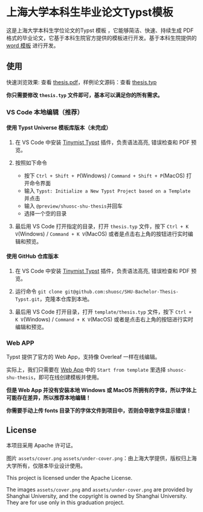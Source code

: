 # 上海大学本科生毕业论文Typst模板

这是上海大学本科生学位论文的Typst 模板
，它能够简洁、快速、持续生成 PDF 格式的毕业论文，它基于本科生院官方提供的模板进行开发。基于本科生院提供的 [word 模板](https://cj.shu.edu.cn/DataInterface/上海大学本科毕业论文（设计）撰写格式模板.pdf) 进行开发。

## 使用

快速浏览效果: 查看 [thesis.pdf](https://github.com/shuosc/SHU-Bachelor-Thesis-Typst/releases/latest/download/thesis.pdf)，样例论文源码：查看 [thesis.typ](https://github.com/shuosc/SHU-Bachelor-Thesis-Typst/blob/main/template/thesis.typ)

**你只需要修改 `thesis.typ` 文件即可，基本可以满足你的所有需求。**

### VS Code 本地编辑（推荐）

#### 使用 Typst Universe 模板库版本（未完成）

1. 在 VS Code 中安装 [Tinymist Typst](https://marketplace.visualstudio.com/items?itemName=myriad-dreamin.tinymist) 插件，负责语法高亮, 错误检查和 PDF 预览。

2. 按照如下命令
   - 按下 `Ctrl + Shift + P`(Windows) / `Command + Shift + P`(MacOS) 打开命令界面
   - 输入 `Typst: Initialize a New Typst Project based on a Template` 并点击 
   - 输入 `@preview/shuosc-shu-thesis`并回车
   - 选择一个空的目录

3. 最后用 VS Code 打开指定的目录，打开 `thesis.typ` 文件，按下 `Ctrl + K V`(Windows) / `Command + K V`(MacOS) 或者是点击右上角的按钮进行实时编辑和预览。

#### 使用 GitHub 仓库版本

1. 在 VS Code 中安装 [Tinymist Typst](https://marketplace.visualstudio.com/items?itemName=myriad-dreamin.tinymist) 插件，负责语法高亮, 错误检查和 PDF 预览。

2. 运行命令 `git clone git@github.com:shuosc/SHU-Bachelor-Thesis-Typst.git`，克隆本仓库到本地。

3. 最后用 VS Code 打开目录，打开 `template/thesis.typ` 文件，按下 `Ctrl + K V`(Windows) / `Command + K V`(MacOS) 或者是点击右上角的按钮进行实时编辑和预览。

### Web APP

Typst 提供了官方的 Web App，支持像 Overleaf 一样在线编辑。

实际上，我们只需要在 [Web App](https://typst.app/) 中的 `Start from template` 里选择 `shuosc-shu-thesis`，即可在线创建模板并使用。

**但是 Web App 并没有安装本地 Windows 或 MacOS 所拥有的字体，所以字体上可能存在差异，所以推荐本地编辑！**

**你需要手动上传 fonts 目录下的字体文件到项目中，否则会导致字体显示错误！**

## License

本项目采用 Apache 许可证。

图片 `assets/cover.png` `assets/under-cover.png`：由上海大学提供，版权归上海大学所有，仅限本毕业设计使用。

This project is licensed under the Apache License.

The images `assets/cover.png` and `assets/under-cover.png` are provided by Shanghai University, and the copyright is owned by Shanghai University. They are for use only in this graduation project.